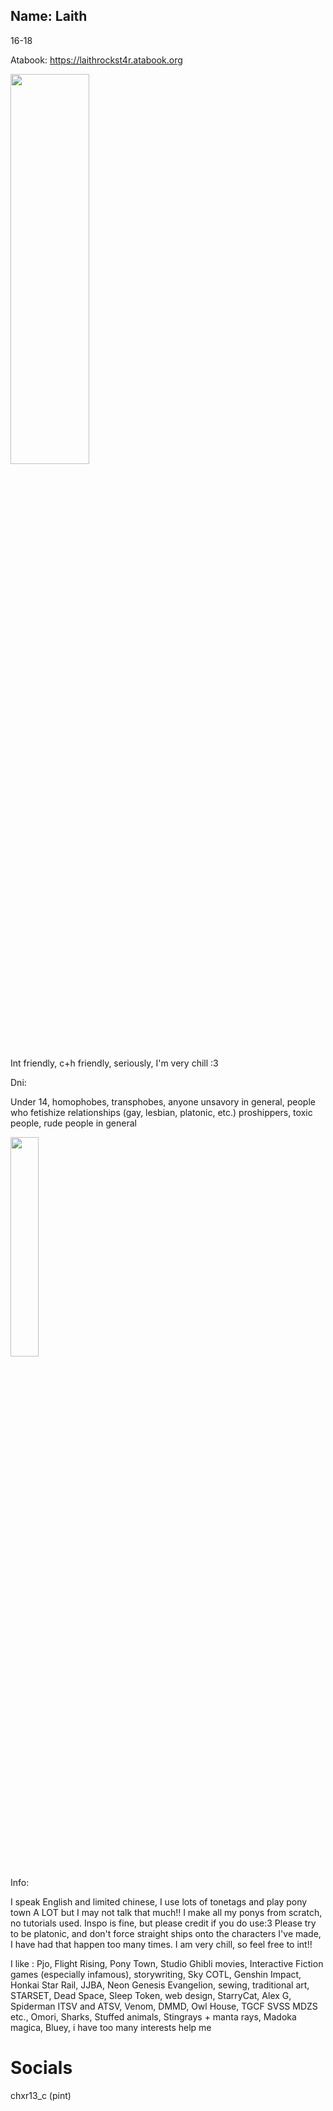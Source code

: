 ## Name: Laith
 16-18

Atabook: https://laithrockst4r.atabook.org

<img src="https://wallpapercave.com/wp/wp10915275.jpg" width=50% height=40%>

Int friendly, c+h friendly, seriously, I'm very chill :3

Dni: 

Under 14, homophobes, transphobes, anyone unsavory in general, people who fetishize relationships (gay, lesbian, platonic, etc.) proshippers, toxic people, rude people in general

<img src="https://i.pinimg.com/736x/ba/da/71/bada7157ab47b17e668d2d4c1e779f8f.jpg" width=30% height=30%>

Info:

I speak English and limited chinese, I use lots of tonetags and play pony town A LOT but I may not talk that much!! I make all my ponys from scratch, no tutorials used. Inspo is fine, but please credit if you do use:3 Please try to be platonic, and don't force straight ships onto the characters I've made, I have had that happen too many times. I am very chill, so feel free to int!!

I like : Pjo, Flight Rising, Pony Town, Studio Ghibli movies, Interactive Fiction games (especially infamous), storywriting, Sky COTL, Genshin Impact, Honkai Star Rail, JJBA, Neon Genesis Evangelion, sewing, traditional art, STARSET, Dead Space, Sleep Token, web design, StarryCat, Alex G, Spiderman ITSV and ATSV, Venom, DMMD, Owl House, TGCF SVSS MDZS etc., Omori, Sharks, Stuffed animals, Stingrays + manta rays, Madoka magica, Bluey, i have too many interests help me

# Socials
chxr13_c (pint)
